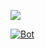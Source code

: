 <p><a href="https://discord.gg/X8bjM87  "><img src="https://discordapp.com/api/guilds/532566913054801927/widget.png?style=banner2"></a></p>
<p><a href="https://discord.gg/X8bjM87  "><img 
# discord.js server adress offical hesaplar 🗡 

 [![Bot](https://img.shields.io/badge/DiscordBot-Yes-green.svg)](https://bot.odar.xyz)


